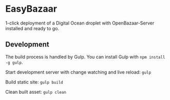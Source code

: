 # EasyBazaar
1-click deployment of a Digital Ocean droplet with OpenBazaar-Server installed and ready to go.

## Development
The build process is handled by Gulp. You can install Gulp with `npm install -g gulp`.


Start development server with change watching and live reload:
`gulp`

Build static site: `gulp build`

Clean built asset: `gulp clean`
